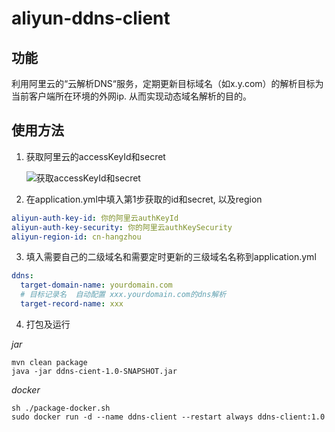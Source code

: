 # aliyun-ddns-client

## 功能
利用阿里云的“云解析DNS“服务，定期更新目标域名（如x.y.com）的解析目标为当前客户端所在环境的外网ip. 从而实现动态域名解析的目的。

## 使用方法
1. 获取阿里云的accessKeyId和secret
   
   ![获取accessKeyId和secret](./.assets/阿里云accessKey截图.png)
2. 在application.yml中填入第1步获取的id和secret, 以及region
```yaml
aliyun-auth-key-id: 你的阿里云authKeyId
aliyun-auth-key-security: 你的阿里云authKeySecurity
aliyun-region-id: cn-hangzhou
```
3. 填入需要自己的二级域名和需要定时更新的三级域名名称到application.yml
```yaml
ddns:
  target-domain-name: yourdomain.com
  # 目标记录名  自动配置 xxx.yourdomain.com的dns解析
  target-record-name: xxx
```
4. 打包及运行

*jar*
```shell
mvn clean package
java -jar ddns-cient-1.0-SNAPSHOT.jar
```

*docker*
```shell
sh ./package-docker.sh
sudo docker run -d --name ddns-client --restart always ddns-client:1.0
```
